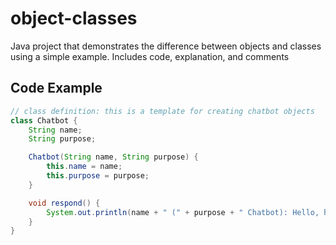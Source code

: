 # object-classes
Java project that demonstrates the difference between objects and classes using a simple example. Includes code, explanation, and comments 

## Code Example
```java
// class definition: this is a template for creating chatbot objects
class Chatbot {
    String name;
    String purpose;

    Chatbot(String name, String purpose) {
        this.name = name;
        this.purpose = purpose;
    }

    void respond() {
        System.out.println(name + " (" + purpose + " Chatbot): Hello, how may I assist you?");
    }
}
